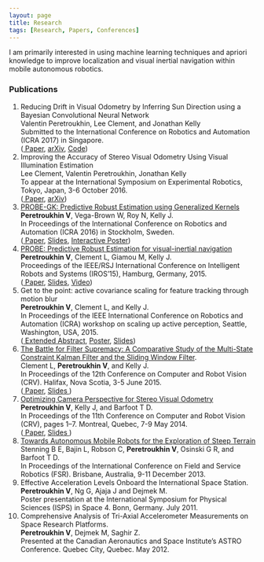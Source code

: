 ```yaml
---
layout: page
title: Research
tags: [Research, Papers, Conferences]
---
```


I am primarily interested in using machine learning techniques and apriori knowledge to improve localization and visual inertial navigation within mobile autonomous robotics.

<h3>Publications</h3>
<div id='publicationList'>
<ol>

<li>
 <span class='udl'>
Reducing Drift in Visual Odometry by Inferring Sun Direction using a Bayesian Convolutional Neural Network</span>
 <div class='research_desc'>
Valentin Peretroukhin, Lee Clement, and Jonathan Kelly <br/>Submitted to the International Conference on Robotics and Automation (ICRA 2017) in Singapore.
</div>
<div class='research_links'>
 (<a href='{{ site.url }}/assets/research_material/ICRA2017-Sun-BCNN.pdf'><i class="fa fa-file-text-o"></i> Paper</a>, <a href='http://arxiv.org/abs/1609.05993'><i class="fa fa-desktop"></i> arXiv</a>, <a href='http://arxiv.org/abs/1609.05993'><i class="fa fa-desktop"></i> <i class="fa fa-github-square"></i> Code</a>)
</div>
</li>

<li>
 <span class='udl'>
Improving the Accuracy of Stereo Visual Odometry Using Visual Illumination Estimation</span>
 <div class='research_desc'>
Lee Clement, Valentin Peretroukhin, Jonathan Kelly <br/>To appear at the International Symposium on Experimental Robotics, Tokyo, Japan, 3-6 October 2016.
</div>
<div class='research_links'>
 (<a href='{{ site.url }}/assets/research_material/ISER2016-Sun-VO.pdf'><i class="fa fa-file-text-o"></i> Paper</a>, <a href='http://arxiv.org/abs/1609.04705'><i class="fa fa-desktop"></i> arXiv</a>)
</div>
</li>

<li>
<a href="http://ieeexplore.ieee.org/document/7487212/"> <i class="fa fa-external-link"></i>
PROBE-GK: Predictive Robust Estimation using Generalized Kernels</a>
 <div class='research_desc'>
<strong>Peretroukhin V</strong>, Vega-Brown W, Roy N, Kelly J. <br/>In Proceedings of the International Conference on Robotics and Automation (ICRA 2016) in Stockholm, Sweden.
</div>
<div class='research_links'>
 (<a href='{{ site.url }}/assets/research_material/ICRA2016-Peretroukhin-PROBE-GK-Paper.pdf'><i class="fa fa-file-text-o"></i> Paper</a>, <a href='{{ site.url }}/assets/research_material/ICRA2016-Peretroukhin-PROBE-GK-Presentation.pdf'><i class="fa fa-desktop"></i> Slides</a>, <a href='{{ site.url }}/assets/research_material/ICRA2016-Peretroukhin-PROBE-GK-Poster.pdf'><i class="fa fa-picture-o"></i> Interactive Poster</a>)
</div>
</li>

<li>
 <a href="http://ieeexplore.ieee.org/xpl/login.jsp?tp=&arnumber=7353890"> <i class="fa fa-external-link"></i>
 PROBE: Predictive Robust Estimation for visual-inertial navigation</a>
 <div class='research_desc'>
<strong>Peretroukhin V</strong>, Clement L, Giamou M, Kelly J. <br/>
Proceedings of the IEEE/RSJ International Conference on Intelligent Robots and Systems (IROS’15), Hamburg, Germany, 2015.
</div>
<div class='research_links'>
 (<a href='{{ site.url }}/assets/research_material/IROS2015-Peretroukhin-PROBE-Paper.pdf'><i class="fa fa-file-text-o"></i> Paper</a>, <a href='{{ site.url }}/assets/research_material/IROS2015-Peretroukhin-PROBE-Presentation.pdf'><i class="fa fa-desktop"></i> Slides</a>, <a href='https://www.youtube.com/watch?v=0YmdVJ0Be3Q'><i class="fa fa-video-camera"></i> Video</a>)
 </div>
</li>


<li>
<span class='udl'>Get to the point: active covariance scaling for feature tracking through motion blur</span>
<div class='research_desc'>
<strong>Peretroukhin V</strong>, Clement L, and Kelly J. <br/>
 In Proceedings of the IEEE International Conference on Robotics and Automation (ICRA) workshop on scaling up active perception, Seattle, Washington, USA, 2015.  
</div>
<div class='research_links'>
 (<a href='{{ site.url }}/assets/research_material/ICRA2015-Blur-Abstract.pdf'><i class="fa fa-file-text-o"></i> Extended Abstract</a>, <a href='{{ site.url }}/assets/research_material/ICRA2015-Blur-Poster.pdf'><i class="fa fa-picture-o"></i> Poster</a>, <a href='{{ site.url }}/assets/research_material/ICRA2015-Blur-Presentation.pdf'><i class="fa fa-desktop"></i> Slides</a>)
 </div>
</li>


<li>
<a href="http://ieeexplore.ieee.org/xpl/login.jsp?tp=&arnumber=7158317"> <i class="fa fa-external-link"></i> The Battle for Filter Supremacy: A Comparative Study of the Multi-State Constraint Kalman Filter and the Sliding Window Filter</a>.
<div class='research_desc'>
Clement L, <strong>Peretroukhin V</strong>, and Kelly J. <br/>
In Proceedings of the 12th Conference on Computer and Robot Vision (CRV). Halifax, Nova Scotia, 3-5 June 2015.
</div>
<div class='research_links'>
(<a href='{{ site.url }}/assets/research_material/CRV2015-Filter-Supremacy-Paper.pdf'> <i class="fa fa-file-text-o"></i> Paper</a>, <a href='{{ site.url }}/assets/research_material/CRV2015-Filter-Supremacy-Presentation.pdf'><i class="fa fa-desktop"></i> Slides </a>)
</div>

</li>


<li>
<a href="http://ieeexplore.ieee.org/xpl/login.jsp?tp=&arnumber=6816817"> <i class="fa fa-external-link"></i> Optimizing Camera Perspective for Stereo Visual Odometry</a>
<div class='research_desc'>
<strong>Peretroukhin V</strong>, Kelly J, and Barfoot T D. <br/>
In Proceedings of the 11th Conference on Computer and Robot Vision (CRV), pages 1–7. Montreal, Quebec, 7-9 May 2014.
</div>
<div class='research_links'>
(<a href='{{ site.url }}/assets/research_material/VP_CRV2014-OptVOPrePrint.pdf'> <i class="fa fa-file-text-o"></i> Paper</a>, <a href='{{ site.url }}/assets/research_material/VP-CRVPresentation.pdf'><i class="fa fa-desktop"></i> Slides </a>)
</div>

</li>
<li>
<a href="http://link.springer.com/chapter/10.1007/978-3-319-07488-7_3"><i class="fa fa-external-link"></i> Towards Autonomous Mobile Robots for the Exploration of Steep Terrain</a>
<div class='research_desc'>
Stenning B E, Bajin L, Robson C, <strong>Peretroukhin V</strong>, Osinski G R, and Barfoot T D.
</div>
<div class='research_links'>
In Proceedings of the International Conference on Field and Service Robotics (FSR). Brisbane, Australia, 9-11 December 2013.
</div>
</li>

<li>
<span class='udl'>Effective Acceleration Levels Onboard the International Space Station.</span>
<div class='research_desc'>
<strong>Peretroukhin V</strong>, Ng G, Ajaja J and Dejmek M.
</div>
<div class='research_links'>
Poster presentation at the International Symposium for Physical Sciences (ISPS) in Space 4. Bonn, Germany. July 2011.
</div>
</li>

<li>
<span class='udl'>Comprehensive Analysis of Tri-Axial Accelerometer Measurements on Space Research Platforms.</span>
<div class='research_desc'>
<strong>Peretroukhin V</strong>, Dejmek M, Saghir Z.
</div>
<div class='research_links'>
Presented at the Canadian Aeronautics and Space Institute’s ASTRO Conference. Quebec City, Quebec. May 2012.
</div>
</li>

</ol>
</div>
